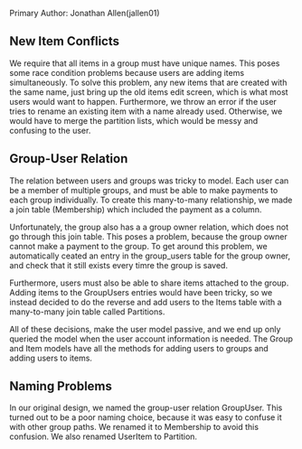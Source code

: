 Primary Author: Jonathan Allen(jallen01)

New Item Conflicts
------------------
  
We require that all items in a group must have unique names. This poses some race condition problems because users are adding items simultaneously. To solve this problem, any new items that are created with the same name, just bring up the old items edit screen, which is what most users would want to happen. Furthermore, we throw an error if the user tries to rename an existing item with a name already used. Otherwise, we would have to merge the partition lists, which would be messy and confusing to the user.

Group-User Relation
-------------------

The relation between users and groups was tricky to model. Each user can be a member of multiple groups, and must be able to make payments to each group individually. To create this many-to-many relationship, we made a join table (Membership) which included the payment as a column. 

Unfortunately, the group also has a a group owner relation, which does not go through this join table. This poses a problem, because the group owner cannot make a payment to the group. To get around this problem, we automatically ceated an entry in the group_users table for the group owner, and check that it still exists every timre the group is saved.

Furthermore, users must also be able to share items attached to the group. Adding items to the GroupUsers entries would have been tricky, so we instead decided to do the reverse and add users to the Items table with a many-to-many join table called Partitions.

All of these decisions, make the user model passive, and we end up only queried the model when the user account information is needed. The Group and Item models have all the methods for adding users to groups and adding users to items.

Naming Problems
---------------
  
In our original design, we named the group-user relation GroupUser. This turned out to be a poor naming choice, because it was easy to confuse it with other group paths. We renamed it to Membership to avoid this confusion. We also renamed UserItem to Partition.

